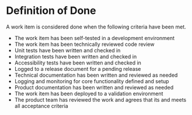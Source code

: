 # Definition of Done
A work item is considered done when the following criteria have been met.

- The work item has been self-tested in a development environment
- The work item has been technically reviewed code review
- Unit tests have been written and checked in
- Integration tests have been written and checked in
- Accessibility tests have been written and checked in
- Logged to a release document for a pending release 
- Technical documentation has been written and reviewed as needed
- Logging and monitoring for core functionality defined and setup 
- Product documentation has been written and reviewed as needed
- The work item has been deployed to a validation environment
- The product team has reviewed the work and agrees that its and meets all acceptance criteria

